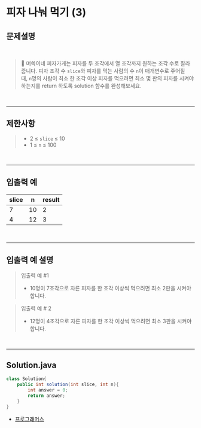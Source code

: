 # 피자 나눠 먹기 (3)

## 문제설명

<br>

> 📌 머쓱이네 피자가게는 피자를 두 조각에서 열 조각까지 원하는 조각 수로 잘라줍니다. 피자 조각 수 `slice`와 피자를 먹는 사람의 수 `n`이 매개변수로 주어질 때, `n`명의 사람이 최소 한 조각 이상 피자를 먹으려면 최소 몇 판의 피자를 시켜야 하는지를 return 하도록 solution 함수를 완성해보세요.

<br>

---

## 제한사항

> - 2 ≤ `slice` ≤ 10
> - 1 ≤ `n` ≤ 100

<br>

---

## 입출력 예

| slice | n   | result |
| ----- | --- | ------ |
| 7     | 10  | 2      |
| 4     | 12  | 3      |
<br>

---

## 입출력 예 설명

> 입출력 예 #1
>- 10명이 7조각으로 자른 피자를 한 조각 이상씩 먹으려면 최소 2판을 시켜야 합니다.

> 입출력 예 # 2
> - 12명이 4조각으로 자른 피자를 한 조각 이상씩 먹으려면 최소 3판을 시켜야 합니다.

<br>

---
## Solution.java

```java
class Solution{
	public int solution(int slice, int n){
		int answer = 0;
		return answer;
	}
}
```
* [프로그래머스](https://school.programmers.co.kr/learn/courses/30/lessons/120810)